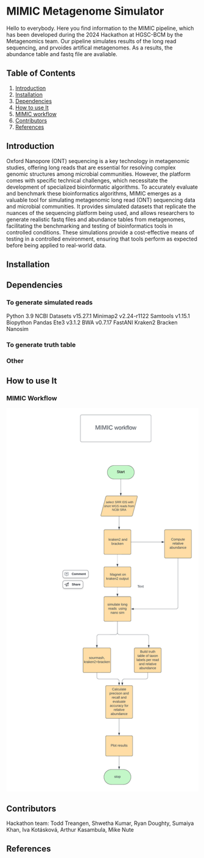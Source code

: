 # MIMIC Metagenome Simulator

Hello to everybody. Here you find information to the MIMIC pipeline, which has been developed 
during the 2024 Hackathon at HGSC-BCM by the Metagenomics team. 
Our pipeline simulates results of the long read sequencing, and prvoides artifical metagenomes. 
As a results, the abundance table and fastq file are avaliable.  


## Table of Contents 
1. [Introduction](#introduction) 
2. [Installation](#installation) 
3. [Dependencies](#dependencies)
4. [How to use It](#how-to-use-it) 
6. [MIMIC workflow](#mimic-workflow) 
7. [Contributors](#contributors) 
8. [References](#references) 


## Introduction

Oxford Nanopore (ONT) sequencing is a key technology in metagenomic studies, offering long reads that are 
essential for resolving complex genomic structures among microbial communities. 
However, the platform comes with specific technical challenges, which necessitate the development of 
specialized bioinformatic algorithms. To accurately evaluate and benchmark these bioinformatics algorithms,
MIMIC emerges as a valuable tool for simulating metagenomic long read (ONT) sequencing data and microbial 
communities. It provides simulated datasets that replicate the nuances of the sequencing platform being used,
and allows researchers to generate realistic fastq files and abundance tables from metagenomes, facilitating 
the benchmarking and testing of bioinformatics tools in controlled conditions. These simulations provide a 
cost-effective means of testing in a controlled environment, ensuring that tools perform as expected before 
being applied to real-world data.

## Installation

## Dependencies

### To generate simulated reads
Python 3.9
NCBI Datasets v15.27.1
Minimap2 v2.24-r1122
Samtools v1.15.1
Biopython
Pandas
Ete3 v3.1.2
BWA v0.7.17
FastANI
Kraken2 
Bracken
Nanosim

### To generate truth table

### Other 


## How to use It

### MIMIC Workflow
![alt text](docs/img/Workflow.png)

## Contributors

Hackathon team: Todd	Treangen, Shwetha	Kumar, Ryan	Doughty, Sumaiya	Khan, Iva	Kotásková, Arthur	Kasambula, Mike	Nute

## References 



